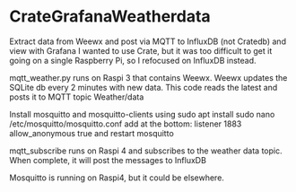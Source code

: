 # CrateGrafanaWeatherdata

Extract data from Weewx and post via MQTT to InfluxDB (not Cratedb) and view with Grafana
I wanted to use Crate, but it was too difficult to get it going on a single Raspberry Pi, so I refocused on InfluxDB instead.

mqtt_weather.py runs on Raspi 3 that contains Weewx. Weewx updates the SQLite db every 2 minutes with new data. This code reads the latest and posts it to MQTT topic Weather/data

Install mosquitto and mosquitto-clients using sudo apt install
   sudo nano /etc/mosquitto/mosquitto.conf
add at the bottom:
   listener 1883
   allow_anonymous true
and restart mosquitto

mqtt_subscribe runs on Raspi 4 and subscribes to the weather data topic. When complete, it will post the messages to InfluxDB

Mosquitto is running on Raspi4, but it could be elsewhere.
